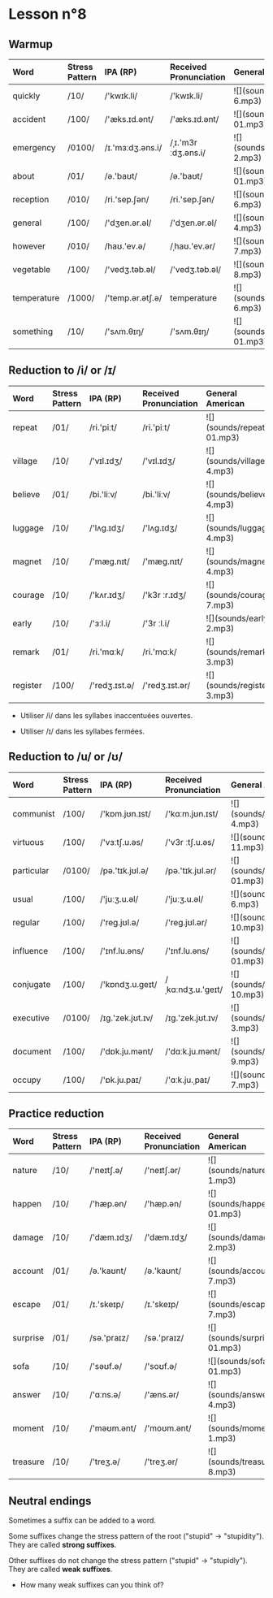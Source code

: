 # Lesson n°8








## Warmup

<table class="table table-striped table-hover table-condensed table-responsive" style="margin-left: auto; margin-right: auto;">
 <thead>
  <tr>
   <th style="text-align:left;"> Word </th>
   <th style="text-align:left;"> Stress Pattern </th>
   <th style="text-align:left;"> IPA (RP) </th>
   <th style="text-align:left;"> Received Pronunciation </th>
   <th style="text-align:left;"> General American </th>
  </tr>
 </thead>
<tbody>
  <tr>
   <td style="text-align:left;"> quickly </td>
   <td style="text-align:left;"> /10/ </td>
   <td style="text-align:left;"> /'kwɪk.li/ </td>
   <td style="text-align:left;"> /'kwɪk.li/ </td>
   <td style="text-align:left;"> ![](sounds/quickly-6.mp3) </td>
  </tr>
  <tr>
   <td style="text-align:left;"> accident </td>
   <td style="text-align:left;"> /100/ </td>
   <td style="text-align:left;"> /'æks.ɪd.ənt/ </td>
   <td style="text-align:left;"> /'æks.ɪd.ənt/ </td>
   <td style="text-align:left;"> ![](sounds/accident-01.mp3) </td>
  </tr>
  <tr>
   <td style="text-align:left;"> emergency </td>
   <td style="text-align:left;"> /0100/ </td>
   <td style="text-align:left;"> /ɪ.'mɜːdʒ.əns.i/ </td>
   <td style="text-align:left;"> /ˌɪ.'m3r ːdʒ.əns.i/ </td>
   <td style="text-align:left;"> ![](sounds/emergency-2.mp3) </td>
  </tr>
  <tr>
   <td style="text-align:left;"> about </td>
   <td style="text-align:left;"> /01/ </td>
   <td style="text-align:left;"> /ə.'baʊt/ </td>
   <td style="text-align:left;"> /ə.'baʊt/ </td>
   <td style="text-align:left;"> ![](sounds/about-01.mp3) </td>
  </tr>
  <tr>
   <td style="text-align:left;"> reception </td>
   <td style="text-align:left;"> /010/ </td>
   <td style="text-align:left;"> /ri.'sep.ʃən/ </td>
   <td style="text-align:left;"> /ri.'sep.ʃən/ </td>
   <td style="text-align:left;"> ![](sounds/reception-6.mp3) </td>
  </tr>
  <tr>
   <td style="text-align:left;"> general </td>
   <td style="text-align:left;"> /100/ </td>
   <td style="text-align:left;"> /'dʒen.ər.əl/ </td>
   <td style="text-align:left;"> /'dʒen.ər.əl/ </td>
   <td style="text-align:left;"> ![](sounds/general-4.mp3) </td>
  </tr>
  <tr>
   <td style="text-align:left;"> however </td>
   <td style="text-align:left;"> /010/ </td>
   <td style="text-align:left;"> /haʊ.'ev.ə/ </td>
   <td style="text-align:left;"> /ˌhaʊ.'ev.ər/ </td>
   <td style="text-align:left;"> ![](sounds/however-7.mp3) </td>
  </tr>
  <tr>
   <td style="text-align:left;"> vegetable </td>
   <td style="text-align:left;"> /100/ </td>
   <td style="text-align:left;"> /'vedʒ.təb.əl/ </td>
   <td style="text-align:left;"> /'vedʒ.təb.əl/ </td>
   <td style="text-align:left;"> ![](sounds/vegetable-8.mp3) </td>
  </tr>
  <tr>
   <td style="text-align:left;"> temperature </td>
   <td style="text-align:left;"> /1000/ </td>
   <td style="text-align:left;"> /'temp.ər.ətʃ.ə/ </td>
   <td style="text-align:left;"> temperature </td>
   <td style="text-align:left;"> ![](sounds/temperature-6.mp3) </td>
  </tr>
  <tr>
   <td style="text-align:left;"> something </td>
   <td style="text-align:left;"> /10/ </td>
   <td style="text-align:left;"> /'sʌm.θɪŋ/ </td>
   <td style="text-align:left;"> /'sʌm.θɪŋ/ </td>
   <td style="text-align:left;"> ![](sounds/something-01.mp3) </td>
  </tr>
</tbody>
</table>

## Reduction to /i/ or /ɪ/

<table class="table table-striped table-hover table-condensed table-responsive" style="margin-left: auto; margin-right: auto;">
 <thead>
  <tr>
   <th style="text-align:left;"> Word </th>
   <th style="text-align:left;"> Stress Pattern </th>
   <th style="text-align:left;"> IPA (RP) </th>
   <th style="text-align:left;"> Received Pronunciation </th>
   <th style="text-align:left;"> General American </th>
  </tr>
 </thead>
<tbody>
  <tr>
   <td style="text-align:left;"> repeat </td>
   <td style="text-align:left;"> /01/ </td>
   <td style="text-align:left;"> /ri.'piːt/ </td>
   <td style="text-align:left;"> /ri.'piːt/ </td>
   <td style="text-align:left;"> ![](sounds/repeat-01.mp3) </td>
  </tr>
  <tr>
   <td style="text-align:left;"> village </td>
   <td style="text-align:left;"> /10/ </td>
   <td style="text-align:left;"> /'vɪl.ɪdʒ/ </td>
   <td style="text-align:left;"> /'vɪl.ɪdʒ/ </td>
   <td style="text-align:left;"> ![](sounds/village-4.mp3) </td>
  </tr>
  <tr>
   <td style="text-align:left;"> believe </td>
   <td style="text-align:left;"> /01/ </td>
   <td style="text-align:left;"> /bi.'liːv/ </td>
   <td style="text-align:left;"> /bi.'liːv/ </td>
   <td style="text-align:left;"> ![](sounds/believe-4.mp3) </td>
  </tr>
  <tr>
   <td style="text-align:left;"> luggage </td>
   <td style="text-align:left;"> /10/ </td>
   <td style="text-align:left;"> /'lʌg.ɪdʒ/ </td>
   <td style="text-align:left;"> /'lʌg.ɪdʒ/ </td>
   <td style="text-align:left;"> ![](sounds/luggage-4.mp3) </td>
  </tr>
  <tr>
   <td style="text-align:left;"> magnet </td>
   <td style="text-align:left;"> /10/ </td>
   <td style="text-align:left;"> /'mæg.nɪt/ </td>
   <td style="text-align:left;"> /'mæg.nɪt/ </td>
   <td style="text-align:left;"> ![](sounds/magnet-4.mp3) </td>
  </tr>
  <tr>
   <td style="text-align:left;"> courage </td>
   <td style="text-align:left;"> /10/ </td>
   <td style="text-align:left;"> /'kʌr.ɪdʒ/ </td>
   <td style="text-align:left;"> /'k3r ːr.ɪdʒ/ </td>
   <td style="text-align:left;"> ![](sounds/courage-7.mp3) </td>
  </tr>
  <tr>
   <td style="text-align:left;"> early </td>
   <td style="text-align:left;"> /10/ </td>
   <td style="text-align:left;"> /'ɜːl.i/ </td>
   <td style="text-align:left;"> /'3r ːl.i/ </td>
   <td style="text-align:left;"> ![](sounds/early-2.mp3) </td>
  </tr>
  <tr>
   <td style="text-align:left;"> remark </td>
   <td style="text-align:left;"> /01/ </td>
   <td style="text-align:left;"> /ri.'mɑːk/ </td>
   <td style="text-align:left;"> /ri.'mɑːk/ </td>
   <td style="text-align:left;"> ![](sounds/remark-3.mp3) </td>
  </tr>
  <tr>
   <td style="text-align:left;"> register </td>
   <td style="text-align:left;"> /100/ </td>
   <td style="text-align:left;"> /'redʒ.ɪst.ə/ </td>
   <td style="text-align:left;"> /'redʒ.ɪst.ər/ </td>
   <td style="text-align:left;"> ![](sounds/register-3.mp3) </td>
  </tr>
</tbody>
</table>

* Utiliser /i/ dans les syllabes inaccentuées ouvertes.

* Utiliser /ɪ/ dans les syllabes fermées.

## Reduction to /u/ or /ʊ/


<table class="table table-striped table-hover table-condensed table-responsive" style="margin-left: auto; margin-right: auto;">
 <thead>
  <tr>
   <th style="text-align:left;"> Word </th>
   <th style="text-align:left;"> Stress Pattern </th>
   <th style="text-align:left;"> IPA (RP) </th>
   <th style="text-align:left;"> Received Pronunciation </th>
   <th style="text-align:left;"> General American </th>
  </tr>
 </thead>
<tbody>
  <tr>
   <td style="text-align:left;"> communist </td>
   <td style="text-align:left;"> /100/ </td>
   <td style="text-align:left;"> /'kɒm.jʊn.ɪst/ </td>
   <td style="text-align:left;"> /'kɑːm.jʊn.ɪst/ </td>
   <td style="text-align:left;"> ![](sounds/communist-4.mp3) </td>
  </tr>
  <tr>
   <td style="text-align:left;"> virtuous </td>
   <td style="text-align:left;"> /100/ </td>
   <td style="text-align:left;"> /'vɜːtʃ.u.əs/ </td>
   <td style="text-align:left;"> /'v3r ːtʃ.u.əs/ </td>
   <td style="text-align:left;"> ![](sounds/virtuous-11.mp3) </td>
  </tr>
  <tr>
   <td style="text-align:left;"> particular </td>
   <td style="text-align:left;"> /0100/ </td>
   <td style="text-align:left;"> /pə.'tɪk.jʊl.ə/ </td>
   <td style="text-align:left;"> /pə.'tɪk.jʊl.ər/ </td>
   <td style="text-align:left;"> ![](sounds/particular-01.mp3) </td>
  </tr>
  <tr>
   <td style="text-align:left;"> usual </td>
   <td style="text-align:left;"> /100/ </td>
   <td style="text-align:left;"> /'juːʒ.u.əl/ </td>
   <td style="text-align:left;"> /'juːʒ.u.əl/ </td>
   <td style="text-align:left;"> ![](sounds/usual-6.mp3) </td>
  </tr>
  <tr>
   <td style="text-align:left;"> regular </td>
   <td style="text-align:left;"> /100/ </td>
   <td style="text-align:left;"> /'reg.jʊl.ə/ </td>
   <td style="text-align:left;"> /'reg.jʊl.ər/ </td>
   <td style="text-align:left;"> ![](sounds/regular-10.mp3) </td>
  </tr>
  <tr>
   <td style="text-align:left;"> influence </td>
   <td style="text-align:left;"> /100/ </td>
   <td style="text-align:left;"> /'ɪnf.lu.əns/ </td>
   <td style="text-align:left;"> /'ɪnf.lu.əns/ </td>
   <td style="text-align:left;"> ![](sounds/influence-01.mp3) </td>
  </tr>
  <tr>
   <td style="text-align:left;"> conjugate </td>
   <td style="text-align:left;"> /100/ </td>
   <td style="text-align:left;"> /'kɒndʒ.u.geɪt/ </td>
   <td style="text-align:left;"> /ˌkɑːndʒ.u.'geɪt/ </td>
   <td style="text-align:left;"> ![](sounds/conjugate-10.mp3) </td>
  </tr>
  <tr>
   <td style="text-align:left;"> executive </td>
   <td style="text-align:left;"> /0100/ </td>
   <td style="text-align:left;"> /ɪg.'zek.jʊt.ɪv/ </td>
   <td style="text-align:left;"> /ɪg.'zek.jʊt.ɪv/ </td>
   <td style="text-align:left;"> ![](sounds/executive-3.mp3) </td>
  </tr>
  <tr>
   <td style="text-align:left;"> document </td>
   <td style="text-align:left;"> /100/ </td>
   <td style="text-align:left;"> /'dɒk.ju.mənt/ </td>
   <td style="text-align:left;"> /'dɑːk.ju.mənt/ </td>
   <td style="text-align:left;"> ![](sounds/document-9.mp3) </td>
  </tr>
  <tr>
   <td style="text-align:left;"> occupy </td>
   <td style="text-align:left;"> /100/ </td>
   <td style="text-align:left;"> /'ɒk.ju.paɪ/ </td>
   <td style="text-align:left;"> /'ɑːk.ju.ˌpaɪ/ </td>
   <td style="text-align:left;"> ![](sounds/occupy-7.mp3) </td>
  </tr>
</tbody>
</table>

## Practice reduction

<table class="table table-striped table-hover table-condensed table-responsive" style="margin-left: auto; margin-right: auto;">
 <thead>
  <tr>
   <th style="text-align:left;"> Word </th>
   <th style="text-align:left;"> Stress Pattern </th>
   <th style="text-align:left;"> IPA (RP) </th>
   <th style="text-align:left;"> Received Pronunciation </th>
   <th style="text-align:left;"> General American </th>
  </tr>
 </thead>
<tbody>
  <tr>
   <td style="text-align:left;"> nature </td>
   <td style="text-align:left;"> /10/ </td>
   <td style="text-align:left;"> /'neɪtʃ.ə/ </td>
   <td style="text-align:left;"> /'neɪtʃ.ər/ </td>
   <td style="text-align:left;"> ![](sounds/nature-1.mp3) </td>
  </tr>
  <tr>
   <td style="text-align:left;"> happen </td>
   <td style="text-align:left;"> /10/ </td>
   <td style="text-align:left;"> /'hæp.ən/ </td>
   <td style="text-align:left;"> /'hæp.ən/ </td>
   <td style="text-align:left;"> ![](sounds/happen-01.mp3) </td>
  </tr>
  <tr>
   <td style="text-align:left;"> damage </td>
   <td style="text-align:left;"> /10/ </td>
   <td style="text-align:left;"> /'dæm.ɪdʒ/ </td>
   <td style="text-align:left;"> /'dæm.ɪdʒ/ </td>
   <td style="text-align:left;"> ![](sounds/damage-2.mp3) </td>
  </tr>
  <tr>
   <td style="text-align:left;"> account </td>
   <td style="text-align:left;"> /01/ </td>
   <td style="text-align:left;"> /ə.'kaʊnt/ </td>
   <td style="text-align:left;"> /ə.'kaʊnt/ </td>
   <td style="text-align:left;"> ![](sounds/account-7.mp3) </td>
  </tr>
  <tr>
   <td style="text-align:left;"> escape </td>
   <td style="text-align:left;"> /01/ </td>
   <td style="text-align:left;"> /ɪ.'skeɪp/ </td>
   <td style="text-align:left;"> /ɪ.'skeɪp/ </td>
   <td style="text-align:left;"> ![](sounds/escape-7.mp3) </td>
  </tr>
  <tr>
   <td style="text-align:left;"> surprise </td>
   <td style="text-align:left;"> /01/ </td>
   <td style="text-align:left;"> /sə.'praɪz/ </td>
   <td style="text-align:left;"> /sə.'praɪz/ </td>
   <td style="text-align:left;"> ![](sounds/surprise-01.mp3) </td>
  </tr>
  <tr>
   <td style="text-align:left;"> sofa </td>
   <td style="text-align:left;"> /10/ </td>
   <td style="text-align:left;"> /'səʊf.ə/ </td>
   <td style="text-align:left;"> /'soʊf.ə/ </td>
   <td style="text-align:left;"> ![](sounds/sofa-01.mp3) </td>
  </tr>
  <tr>
   <td style="text-align:left;"> answer </td>
   <td style="text-align:left;"> /10/ </td>
   <td style="text-align:left;"> /'ɑːns.ə/ </td>
   <td style="text-align:left;"> /'æns.ər/ </td>
   <td style="text-align:left;"> ![](sounds/answer-4.mp3) </td>
  </tr>
  <tr>
   <td style="text-align:left;"> moment </td>
   <td style="text-align:left;"> /10/ </td>
   <td style="text-align:left;"> /'məʊm.ənt/ </td>
   <td style="text-align:left;"> /'moʊm.ənt/ </td>
   <td style="text-align:left;"> ![](sounds/moment-1.mp3) </td>
  </tr>
  <tr>
   <td style="text-align:left;"> treasure </td>
   <td style="text-align:left;"> /10/ </td>
   <td style="text-align:left;"> /'treʒ.ə/ </td>
   <td style="text-align:left;"> /'treʒ.ər/ </td>
   <td style="text-align:left;"> ![](sounds/treasure-8.mp3) </td>
  </tr>
</tbody>
</table>

## Neutral endings

Sometimes a suffix can be added to a word.

Some suffixes change the stress pattern of the root ("stupid"  $\rightarrow$ "stupidity"). They are called **strong suffixes**.

Other suffixes do not change the stress pattern ("stupid" $\rightarrow$ "stupidly"). They are called **weak suffixes**.

* How many weak suffixes can you think of?
